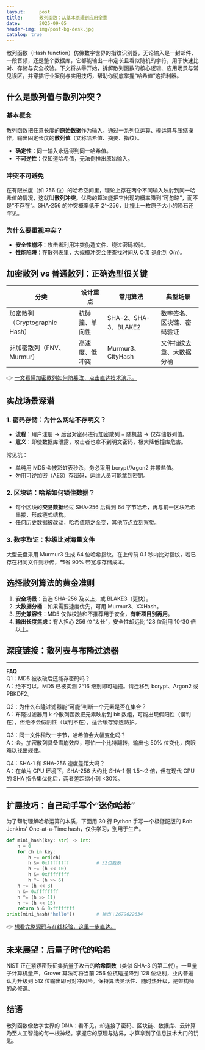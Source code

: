 ```yaml
---
layout:     post
title:      散列函数：从基本原理到应用全景
date:       2025-09-05
header-img: img/post-bg-desk.jpg
catalog: true
---
```


散列函数（Hash function）仿佛数字世界的指纹识别器，无论输入是一封邮件、一段音频，还是整个数据库，它都能输出一串定长且看似随机的字符，用于快速比对、存储与安全校验。下文将从零开始，拆解散列函数的核心逻辑、应用场景与常见误区，并穿插行业案例与实用技巧，帮助你彻底掌握“哈希值”这把利器。

## 什么是散列值与散列冲突？

### 基本概念

散列函数把任意长度的**原始数据**作为输入，通过一系列位运算、模运算与压缩操作，输出固定长度的**散列值**（又称哈希值、摘要、指纹）。  
- **确定性**：同一输入永远得到同一哈希值。  
- **不可逆性**：仅知道哈希值，无法倒推出原始输入。  

### 冲突不可避免

在有限长度（如 256 位）的哈希空间里，理论上存在两个不同输入映射到同一哈希值的情况，这就叫**散列冲突**。优秀的算法能把它出现的概率降到“可忽略”，而不是“不存在”。SHA-256 的冲突概率低于 2^-256，比撞上一枚原子大小的陨石还罕见。

### 为什么要重视冲突？

- **安全性崩坏**：攻击者利用冲突伪造文件、绕过密码校验。  
- **性能陷阱**：在散列表里，大规模冲突会使查找时间从 O(1) 退化到 O(n)。  

## 加密散列 vs 普通散列：正确选型很关键

| 分类 | 设计重点 | 常用算法 | 典型场景 |
|---|---|---|---|
| 加密散列（Cryptographic Hash） | 抗碰撞、单向性 | SHA-2、SHA-3、BLAKE2 | 数字签名、区块链、密码验证 |
| 非加密散列（FNV、Murmur） | 高速度、低冲突 | Murmur3、CityHash | 文件指纹去重、大数据分桶 |

👉 [一文看懂加密散列如何防篡改，点击直达技术演示。](https://okxdog.com/)

## 实战场景深潜

### 1. 密码存储：为什么网站不存明文？

- **流程**：用户注册 → 后台对密码进行加密散列 + 随机盐 → 仅存储散列值。  
- **意义**：即使数据库泄露，攻击者也拿不到明文密码，极大降低撞库危害。  

常见坑：  
- 单纯用 MD5 会被彩虹表秒杀，务必采用 bcrypt/Argon2 并带盐值。  
- 勿用可逆加密（AES）存密码，运维人员可能拿到密钥。  

### 2. 区块链：哈希如何锁住数据？

- 每个区块的**交易数据**经过 SHA-256 后得到 64 字节哈希，再与前一区块哈希串接，形成链式结构。  
- 任何历史数据被改动，哈希值随之全变，其他节点立刻察觉。  

### 3. 数字取证：秒级比对海量文件

大型云盘采用 Murmur3 生成 64 位哈希指纹。在上传前 0.1 秒内比对指纹，若已存在相同文件则秒传，节省 90% 带宽与存储成本。  

## 选择散列算法的黄金准则

1. **安全场景**：首选 SHA-256 及以上，或 BLAKE3（更快）。  
2. **大数据分桶**：如果需要速度优先，可用 Murmur3、XXHash。  
3. **历史兼容性**：MD5 仅做校验和不推荐用于安全，**有新项目别再用**。  
4. **输出长度焦虑**：有人担心 256 位“太长”，安全性却远比 128 位耐用 10^30 倍以上。

## 深度链接：散列表与布隆过滤器

---

**FAQ**  
Q1：MD5 被攻破后还能存密码吗？  
A：绝不可以。MD5 已被实测 2^16 级别即可碰撞。请迁移到 bcrypt、Argon2 或 PBKDF2。

Q2：为什么布隆过滤器能“可能”判断一个元素是否在集合？  
A：布隆过滤器用 k 个散列函数把元素映射到 bit 数组，可能出现假阳性（误判在），但绝不会假阴性（误判不在），适合缓存穿透防护。

Q3：同一文件稍改一字节，哈希值会大幅变化吗？  
A：会。加密散列具备雪崩效应，哪怕一个比特翻转，输出也 50% 位变化，肉眼难以找出规律。

Q4：SHA-1 和 SHA-256 速度差距大吗？  
A：在单片 CPU 环境下，SHA-256 大约比 SHA-1 慢 1.5～2 倍，但在现代 CPU 的 SHA 指令集优化后，两者差距缩小到 <30%。

---

## 扩展技巧：自己动手写个“迷你哈希”

为了帮助理解哈希运算的本质，下面用 30 行 Python 手写一个极低配版的 Bob Jenkins' One-at-a-Time hash，仅供学习，别用于生产。

```python
def mini_hash(key: str) -> int:
    h = 0
    for ch in key:
        h += ord(ch)
        h &= 0xffffffff          # 32位截断
        h += (h << 10)
        h &= 0xffffffff
        h ^= (h >> 6)
    h += (h << 3)
    h &= 0xffffffff
    h ^= (h >> 11)
    h += (h << 15)
    return h & 0xffffffff
print(mini_hash("hello"))        # 输出：2679622634
```

👉 [想看完整源码与在线校验，这里一步直达。](https://okxdog.com/)

## 未来展望：后量子时代的哈希

NIST 正在紧锣密鼓征集抗量子攻击的**哈希函数**（类似 SHA-3 的第二代）。一旦量子计算机量产，Grover 算法可将当前 256 位抗碰撞降到 128 位级别，业内普遍认为升级到 512 位输出即可对冲风险。保持算法灵活性、随时热升级，是架构师的必修课。

## 结语

散列函数像数字世界的 DNA：看不见，却连接了密码、区块链、数据库、云计算乃至人工智能的每一根神经。掌握它的原理与边界，才算拿到了信息技术大门的钥匙。